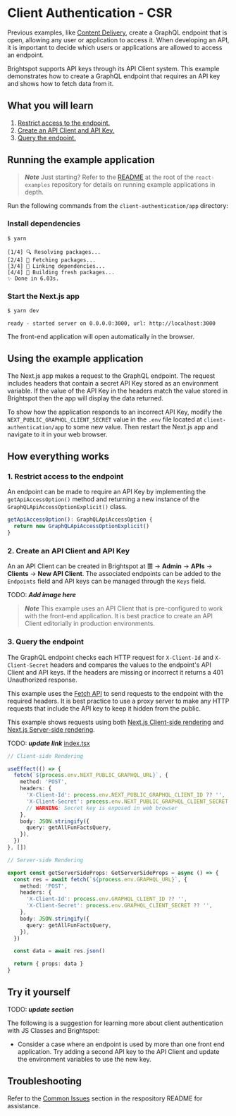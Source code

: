 # Client Authentication - CSR

Previous examples, like [Content Delivery](https://github.com/brightspot/react-examples/tree/main/content-delivery), create a GraphQL endpoint that is open, allowing any user or application to access it. When developing an API, it is important to decide which users or applications are allowed to access an endpoint.

Brightspot supports API keys through its API Client system. This example demonstrates how to create a GraphQL endpoint that requires an API key and shows how to fetch data from it.

## What you will learn

1. [Restrict access to the endpoint.](#1-restrict-access-to-the-endpoint)
2. [Create an API Client and API Key.](#2-create-an-api-client-and-api-key)
3. [Query the endpoint.](#3-query-the-endpoint)

## Running the example application

> **_Note_** Just starting? Refer to the [README](/README.md) at the root of the `react-examples` repository for details on running example applications in depth.

Run the following commands from the `client-authentication/app` directory:

### Install dependencies

```sh
$ yarn
```

```
[1/4] 🔍 Resolving packages...
[2/4] 🚚 Fetching packages...
[3/4] 🔗 Linking dependencies...
[4/4] 🔨 Building fresh packages...
✨ Done in 6.03s.
```

### Start the Next.js app

```sh
$ yarn dev
```

```
ready - started server on 0.0.0.0:3000, url: http://localhost:3000
```

The front-end application will open automatically in the browser.

## Using the example application

The Next.js app makes a request to the GraphQL endpoint. The request includes headers that contain a secret API Key stored as an environment variable. If the value of the API Key in the headers match the value stored in Brightspot then the app will display the data returned.

To show how the application responds to an incorrect API Key, modify the `NEXT_PUBLIC_GRAPHQL_CLIENT_SECRET` value in the `.env` file located at `client-authentication/app` to some new value. Then restart the Next.js app and navigate to it in your web browser.

## How everything works

### 1. Restrict access to the endpoint

An endpoint can be made to require an API Key by implementing the `getApiAccessOption()` method and returning a new instance of the `GraphQLApiAccessOptionExplicit()` class.

```ts
getApiAccessOption(): GraphQLApiAccessOption {
  return new GraphQLApiAccessOptionExplicit()
}
```

### 2. Create an API Client and API Key

An an API Client can be created in Brightspot at **☰** &rarr; **Admin** &rarr; **APIs** &rarr; **Clients** &rarr; **New API Client**. The associated endpoints can be added to the `Endpoints` field and API keys can be managed through the `Keys` field.

TODO: **_Add image here_**

> **_Note_** This example uses an API Client that is pre-configured to work with the front-end application. It is best practice to create an API Client editorially in production environments.

### 3. Query the endpoint

The GraphQL endpoint checks each HTTP request for `X-Client-Id` and `X-Client-Secret` headers and compares the values to the endpoint's API Client and API keys. If the headers are missing or incorrect it returns a 401 Unauthorized response.

This example uses the [Fetch API](https://developer.mozilla.org/en-US/docs/Web/API/Fetch_API) to send requests to the endpoint with the required headers. It is best practice to use a proxy server to make any HTTP requests that include the API key to keep it hidden from the public.

This example shows requests using both [Next.js Client-side rendering](https://nextjs.org/docs/basic-features/data-fetching/client-side) and [Next.js Server-side rendering](https://nextjs.org/docs/basic-features/data-fetching/get-server-side-props).

TODO: **_update link_**
[index.tsx](./app/pages/index.tsx)

```ts
// Client-side Rendering

useEffect(() => {
  fetch(`${process.env.NEXT_PUBLIC_GRAPHQL_URL}`, {
    method: 'POST',
    headers: {
      'X-Client-Id': process.env.NEXT_PUBLIC_GRAPHQL_CLIENT_ID ?? '',
      'X-Client-Secret': process.env.NEXT_PUBLIC_GRAPHQL_CLIENT_SECRET ?? '',
      // WARNING: Secret key is exposed in web browser
    },
    body: JSON.stringify({
      query: getAllFunFactsQuery,
    }),
  })
}, [])
```

```ts
// Server-side Rendering

export const getServerSideProps: GetServerSideProps = async () => {
  const res = await fetch(`${process.env.GRAPHQL_URL}`, {
    method: 'POST',
    headers: {
      'X-Client-Id': process.env.GRAPHQL_CLIENT_ID ?? '',
      'X-Client-Secret': process.env.GRAPHQL_CLIENT_SECRET ?? '',
    },
    body: JSON.stringify({
      query: getAllFunFactsQuery,
    }),
  })

  const data = await res.json()

  return { props: data }
}
```

## Try it yourself

TODO: **_update section_**

The following is a suggestion for learning more about client authentication with JS Classes and Brightspot:

- Consider a case where an endpoint is used by more than one front end application. Try adding a second API key to the API Client and update the environment variables to use the new key.

## Troubleshooting

Refer to the [Common Issues](/README.md) section in the respository README for assistance.
